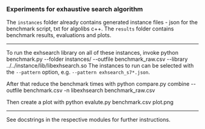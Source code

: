 ### Experiments for exhaustive search algorithm

The `instances` folder already contains generated instance files - json for the benchmark script, txt for algolibs c++.
The `results` folder contains benchmark results, evaluations and plots.

---

To run the exhsearch library on all of these instances, invoke
    python benchmark.py --folder instances/ --outfile benchmark_raw.csv --library ../../instance/lib/libexhsearch.so
The instances to run can be selected with the `--pattern` option, e.g. `--pattern exhsearch_s7*.json`.

After that reduce the benchmark times with
    python compare.py combine --outfile benchmark.csv -n libexhsearch benchmark_raw.csv

Then create a plot with
    python evalute.py benchmark.csv plot.png

---

See docstrings in the respective modules for further instructions.